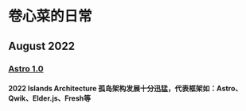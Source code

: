 
# 卷心菜的日常

## August 2022

### [Astro 1.0]("https://astro.build/blog/astro-1/")

#### 2022 **Islands Architecture** 孤岛架构发展十分迅猛，代表框架如：Astro、Qwik、Elder.js、Fresh等
